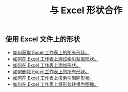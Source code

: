 ﻿---
title: 与 Excel 形状合作
second_title: Aspose.Cells Cloud Documen
linktitle: 形状
type: docs
url: /zh/shapes/
aliases: [/working-with-shapes/,/working-with-images/]
keywords: Working with shape on an Excel workshee
description: 如何在 Excel 工作表上使用形状。SDK 支持多种开发语言，包括 Android、C#、Go、Java、NodeJS、Perl、PHP、Python、Ruby 和 Swift。
weight: 100
kwords: Excel、Office 云、REST API、电子表格、PDF、CSV、Json、Markdown、在 Excel 工作表上使用形状
---
## 使用 Excel 文件上的形状

- [如何获取 Excel 工作表上的所有形状。](/cells/zh/shapes/get-all/)
- [如何在 Excel 工作表上通过索引获取形状。](/cells/zh/shapes/get/)
- [如何在 Excel 工作表上添加形状。](/cells/zh/shapes/add/)
- [如何删除 Excel 工作表上的所有形状。](/cells/zh/shapes/clear/)
- [如何在 Excel 工作表上按索引删除形状。](/cells/zh/shapes/delete/)
- [如何在 Excel 工作表上将形状转换为图像。](/cells/zh/shapes/conversion/)

